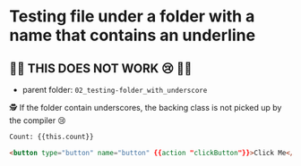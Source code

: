 # Testing file under a folder with a name that contains an underline

## 🚨🚨 THIS DOES NOT WORK 😢 🚨🚨

- parent folder: `02_testing-folder_with_underscore`

🕵️ If the folder contain underscores, the backing class is not picked up by the compiler 😢

```html
Count: {{this.count}}

<button type="button" name="button" {{action "clickButton"}}>Click Me</button>
```
